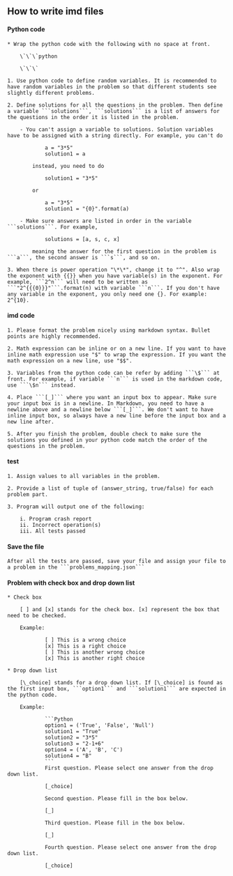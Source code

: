 ## How to write imd files

#### Python code
	* Wrap the python code with the following with no space at front.

		\`\`\`python

		\`\`\`

	1. Use python code to define random variables. It is recommended to have random variables in the problem so that different students see slightly different problems.

	2. Define solutions for all the questions in the problem. Then define a variable ```solutions```, ```solutions``` is a list of answers for the questions in the order it is listed in the problem.

		- You can't assign a variable to solutions. Solution variables have to be assigned with a string directly. For example, you can't do

				a = "3*5"
				solution1 = a

			instead, you need to do

				solution1 = "3*5"

			or

				a = "3*5"
				solution1 = "{0}".format(a)

		- Make sure answers are listed in order in the variable ```solutions```. For example,

				solutions = [a, s, c, x]

			meaning the answer for the first question in the problem is ```a```, the second answer is ```s```, and so on.

	3. When there is power operation "\*\*", change it to "^". Also wrap the exponent with {{}} when you have variable(s) in the exponent. For example, ```2^n``` will need to be written as ```"2^{{{0}}}"```.format(n) with variable ```n```. If you don't have any variable in the exponent, you only need one {}. For example: 2^{10}.

#### imd code
	1. Please format the problem nicely using markdown syntax. Bullet points are highly recommended.

	2. Math expression can be inline or on a new line. If you want to have inline math expression use "$" to wrap the expression. If you want the math expression on a new line, use "$$".

	3. Variables from the python code can be refer by adding ```\$``` at front. For example, if variable ```n``` is used in the markdown code, use ```\$n``` instead.

	4. Place ```[_]``` where you want an input box to appear. Make sure your input box is in a newline. In Markdown, you need to have a newline above and a newline below ```[_]```. We don't want to have inline input box, so always have a new line before the input box and a new line after.

	5. After you finish the problem, double check to make sure the solutions you defined in your python code match the order of the questions in the problem.

#### test

	1. Assign values to all variables in the problem.

	2. Provide a list of tuple of (answer_string, true/false) for each problem part.

	3. Program will output one of the following:

		i. Program crash report
		ii. Incorrect operation(s)
		iii. All tests passed

#### Save the file

	After all the tests are passed, save your file and assign your file to a problem in the ```problems_mapping.json```


#### Problem with check box and drop down list
 	* Check box

		[ ] and [x] stands for the check box. [x] represent the box that need to be checked.

		Example:

				[ ] This is a wrong choice
				[x] This is a right choice
				[ ] This is another wrong choice
				[x] This is another right choice

	* Drop down list

		[\_choice] stands for a drop down list. If [\_choice] is found as the first input box, ```option1``` and ```solution1``` are expected in the python code.

		Example:

				```Python
				option1 = ('True', 'False', 'Null')
				solution1 = "True"
				solution2 = "3*5"
				solution3 = "2-1+6"
				option4 = ('A', 'B', 'C')
				solution4 = "B"
				```
				First question. Please select one answer from the drop down list.

				[_choice]

				Second question. Please fill in the box below.

				[_]

				Third question. Please fill in the box below.

				[_]

				Fourth question. Please select one answer from the drop down list.

				[_choice]
